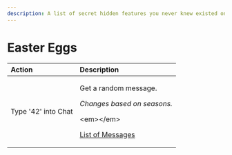 ```yaml
---
description: A list of secret hidden features you never knew existed on our servers!
---
```


# Easter Eggs

<table>
  <thead>
    <tr>
      <th style="text-align:left">Action</th>
      <th style="text-align:left">Description</th>
    </tr>
  </thead>
  <tbody>
    <tr>
      <td style="text-align:left">Type &apos;42&apos; into Chat</td>
      <td style="text-align:left">
        <p>Get a random message.</p>
        <p><em>Changes based on seasons.</em>
        </p>
        <p>&lt;em&gt;&lt;/em&gt;</p>
        <p><a href="42-messages.md">List of Messages</a>
        </p>
      </td>
    </tr>
  </tbody>
</table>